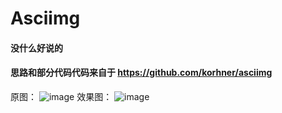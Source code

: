 # Asciimg
#### 没什么好说的
#### 思路和部分代码代码来自于 https://github.com/korhner/asciimg
原图： 
![image](http://note.youdao.com/yws/res/744/7D4E628BCBD2436BB04BD0153542B2BA)
效果图： 
![image](http://note.youdao.com/yws/res/748/WEBRESOURCE4dab253628cae52672e5d62a9b8a3f55)
